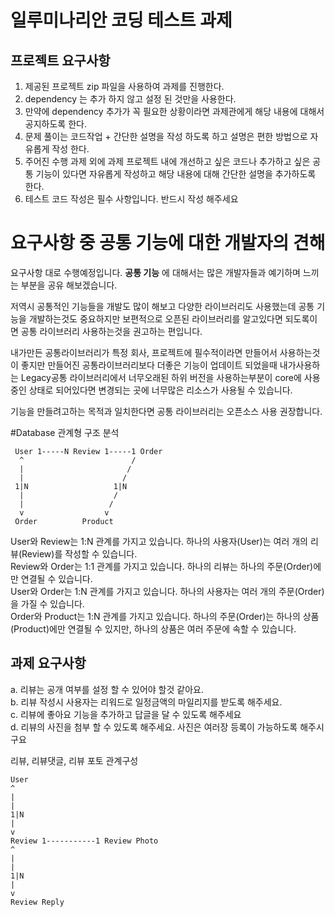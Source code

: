 # 일루미나리안 코딩 테스트 과제

## 프로젝트 요구사항
1. 제공된 프로젝트 zip 파일을 사용하여 과제를 진행한다.
2. dependency 는 추가 하지 않고 설정 된 것만을 사용한다.
3. 만약에 dependency 추가가 꼭 필요한 상황이라면 과제관에게 해당 내용에 대해서
   공지하도록 한다.
4. 문제 풀이는 코드작업 + 간단한 설명을 작성 하도록 하고 설명은 편한 방법으로
   자유롭게 작성 한다.
5. 주어진 수행 과제 외에 과제 프로젝트 내에 개선하고 싶은 코드나 추가하고 싶은
   공통 기능이 있다면 자유롭게 작성하고 해당 내용에 대해 간단한 설명을 추가하도록
   한다.
6. 테스트 코드 작성은 필수 사항입니다. 반드시 작성 해주세요

# 요구사항 중 공통 기능에 대한 개발자의 견해
요구사항 대로 수행예정입니다.
**공통 기능** 에 대해서는 많은 개발자들과 예기하며 느끼는 부분을 공유 해보겠습니다.

저역시 공통적인 기능들을 개발도 많이 해보고 다양한 라이브러리도 사용했는데
공통 기능을 개발하는것도 중요하지만 보편적으로 오픈된 라이브러리를 알고있다면 되도록이면 공통 라이브러리 사용하는것을 권고하는 편입니다.

내가만든 공통라이브러리가 특정 회사, 프로젝트에 필수적이라면 만들어서 사용하는것이 좋지만 만들어진 공통라이브러리보다 더좋은
기능이 업데이트 되었을때 내가사용하는 Legacy공통 라이브러리에서 너무오래된 하위 버전을 사용하는부분이 core에 사용중인 상태로
되어있다면 변경되는 곳에 너무많은 리소스가 사용될 수 있습니다.

기능을 만들려고하는 목적과 일치한다면 공통 라이브러리는 오픈소스 사용 권장합니다.

#Database 관계형 구조 분석
```text
 User 1-----N Review 1-----1 Order
  ^                        /
  |                       /
  |                      /
 1|N                   1|N
  |                    /
  |                   /
  v                  v
 Order          Product

```
User와 Review는 1:N 관계를 가지고 있습니다. 하나의 사용자(User)는 여러 개의 리뷰(Review)를 작성할 수 있습니다.  
Review와 Order는 1:1 관계를 가지고 있습니다. 하나의 리뷰는 하나의 주문(Order)에만 연결될 수 있습니다.  
User와 Order는 1:N 관계를 가지고 있습니다. 하나의 사용자는 여러 개의 주문(Order)을 가질 수 있습니다.  
Order와 Product는 1:N 관계를 가지고 있습니다. 하나의 주문(Order)는 하나의 상품(Product)에만 연결될 수 있지만, 하나의 상품은 여러 주문에 속할 수 있습니다.  

## 과제 요구사항
a. 리뷰는 공개 여부를 설정 할 수 있어야 할것 같아요.  
b. 리뷰 작성시 사용자는 리워드로 일정금액의 마일리지를 받도록 해주세요.  
c. 리뷰에 좋아요 기능을 추가하고 답글을 달 수 있도록 해주세요  
d. 리뷰의 사진을 첨부 할 수 있도록 해주세요. 사진은 여러장 등록이
가능하도록 해주시구요  

리뷰, 리뷰댓글, 리뷰 포토 관계구성
```text
User
^
|
|
1|N
|
v
Review 1-----------1 Review Photo
^
|
|
1|N
|
v
Review Reply
```


